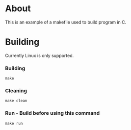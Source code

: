# About
This is an example of a makefile used to build program in C.

# Building
Currently Linux is only supported.

### Building
```
make
```

### Cleaning
```
make clean
```

### Run - Build before using this command
```
make run
```
